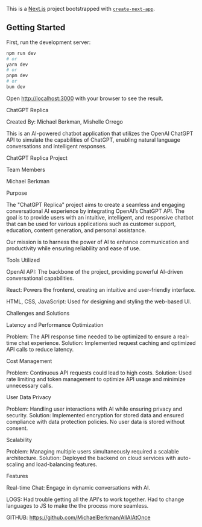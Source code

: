 This is a [Next.js](https://nextjs.org) project bootstrapped with [`create-next-app`](https://nextjs.org/docs/app/api-reference/cli/create-next-app).

## Getting Started

First, run the development server:

```bash
npm run dev
# or
yarn dev
# or
pnpm dev
# or
bun dev
```

Open [http://localhost:3000](http://localhost:3000) with your browser to see the result.

ChatGPT Replica

Created By: Michael Berkman, Mishelle Orrego

This is an AI-powered chatbot application that utilizes the OpenAI ChatGPT API to simulate the capabilities of ChatGPT, enabling natural language conversations and intelligent responses.

ChatGPT Replica Project

Team Members

Michael Berkman

Purpose

The "ChatGPT Replica" project aims to create a seamless and engaging conversational AI experience by integrating OpenAI’s ChatGPT API. The goal is to provide users with an intuitive, intelligent, and responsive chatbot that can be used for various applications such as customer support, education, content generation, and personal assistance.

Our mission is to harness the power of AI to enhance communication and productivity while ensuring reliability and ease of use.

Tools Utilized

OpenAI API: The backbone of the project, providing powerful AI-driven conversational capabilities.

React: Powers the frontend, creating an intuitive and user-friendly interface.

HTML, CSS, JavaScript: Used for designing and styling the web-based UI.

Challenges and Solutions

Latency and Performance Optimization

Problem: The API response time needed to be optimized to ensure a real-time chat experience.
Solution: Implemented request caching and optimized API calls to reduce latency.

Cost Management

Problem: Continuous API requests could lead to high costs.
Solution: Used rate limiting and token management to optimize API usage and minimize unnecessary calls.

User Data Privacy

Problem: Handling user interactions with AI while ensuring privacy and security.
Solution: Implemented encryption for stored data and ensured compliance with data protection policies. No user data is stored without consent.

Scalability

Problem: Managing multiple users simultaneously required a scalable architecture.
Solution: Deployed the backend on cloud services with auto-scaling and load-balancing features.

Features

Real-time Chat: Engage in dynamic conversations with AI.



LOGS: 
Had trouble getting all the API's to work together. Had to change languages to JS to make the the process more seamless. 

GITHUB: 
https://github.com/MichaelBerkman/AllAIAtOnce



